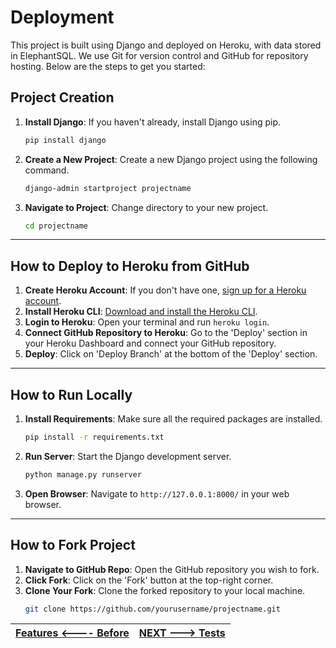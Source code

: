 # Deployment 

This project is built using Django and deployed on Heroku, with data stored in ElephantSQL. We use Git for version control and GitHub for repository hosting. Below are the steps to get you started:

## Project Creation

1. **Install Django**: If you haven't already, install Django using pip.
    ```bash
    pip install django
    ```
2. **Create a New Project**: Create a new Django project using the following command.
    ```bash
    django-admin startproject projectname
    ```
3. **Navigate to Project**: Change directory to your new project.
    ```bash
    cd projectname
    ```

---

## How to Deploy to Heroku from GitHub

1. **Create Heroku Account**: If you don't have one, [sign up for a Heroku account](https://www.heroku.com/).
2. **Install Heroku CLI**: [Download and install the Heroku CLI](https://devcenter.heroku.com/articles/heroku-cli).
3. **Login to Heroku**: Open your terminal and run `heroku login`.
4. **Connect GitHub Repository to Heroku**: Go to the 'Deploy' section in your Heroku Dashboard and connect your GitHub repository.
5. **Deploy**: Click on 'Deploy Branch' at the bottom of the 'Deploy' section.

---

## How to Run Locally

1. **Install Requirements**: Make sure all the required packages are installed.
    ```bash
    pip install -r requirements.txt
    ```
2. **Run Server**: Start the Django development server.
    ```bash
    python manage.py runserver
    ```
3. **Open Browser**: Navigate to `http://127.0.0.1:8000/` in your web browser.

---

## How to Fork Project

1. **Navigate to GitHub Repo**: Open the GitHub repository you wish to fork.
2. **Click Fork**: Click on the 'Fork' button at the top-right corner.
3. **Clone Your Fork**: Clone the forked repository to your local machine.
    ```bash
    git clone https://github.com/yourusername/projectname.git
    ```



| [Features <---- Before](feat.md)  | [NEXT ---> Tests](tests.md) |
|:----------|:----------|

    